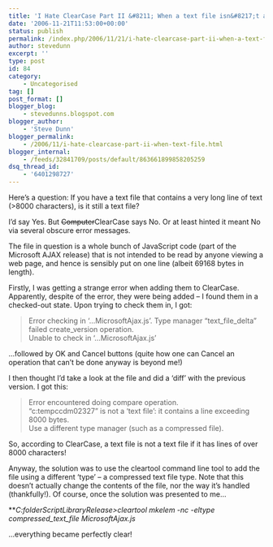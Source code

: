 ```yaml
---
title: 'I Hate ClearCase Part II &#8211; When a text file isn&#8217;t a text file!'
date: '2006-11-21T11:53:00+00:00'
status: publish
permalink: /index.php/2006/11/21/i-hate-clearcase-part-ii-when-a-text-file-isnt-a-text-file
author: stevedunn
excerpt: ''
type: post
id: 84
category:
    - Uncategorised
tag: []
post_format: []
blogger_blog:
    - stevedunns.blogspot.com
blogger_author:
    - 'Steve Dunn'
blogger_permalink:
    - /2006/11/i-hate-clearcase-part-ii-when-text-file.html
blogger_internal:
    - /feeds/32841709/posts/default/863661899858205259
dsq_thread_id:
    - '6401298727'
---
```

Here’s a question: If you have a text file that contains a very long line of text (&gt;8000 characters), is it still a text file?

I’d say Yes. But <strike>Computer</strike>ClearCase says No. Or at least hinted it meant No via several obscure error messages.

The file in question is a whole bunch of JavaScript code (part of the Microsoft AJAX release) that is not intended to be read by anyone viewing a web page, and hence is sensibly put on one line (albeit 69168 bytes in length).

Firstly, I was getting a strange error when adding them to ClearCase. Apparently, despite of the error, they were being added – I found them in a checked-out state. Upon trying to check them in, I got:

> Error checking in ‘…MicrosoftAjax.js’. Type manager “text\_file\_delta” failed create\_version operation.  
> Unable to check in ‘…MicrosoftAjax.js’

…followed by OK and Cancel buttons (quite how one can Cancel an operation that can’t be done anyway is beyond me!)

I then thought I’d take a look at the file and did a ‘diff’ with the previous version. I got this:

> Error encountered doing compare operation.  
> “c:tempccdm02327” is not a ‘text file’: it contains a line exceeding 8000 bytes.  
> Use a different type manager (such as a compressed file).

So, according to ClearCase, a text file is not a text file if it has lines of over 8000 characters!

Anyway, the solution was to use the cleartool command line tool to add the file using a different ‘type’ – a compressed text file type. Note that this doesn’t actually change the contents of the file, nor the way it’s handled (thankfully!). Of course, once the solution was presented to me…

***C:folderScriptLibraryRelease&gt;*cleartool mkelem -nc -eltype compressed\_text\_file MicrosoftAjax.js**

…everything became perfectly clear!